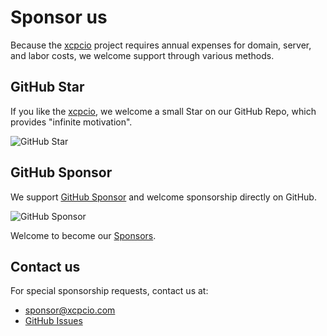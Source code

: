 # Sponsor us

Because the [xcpcio][gh-xcpcio] project requires annual expenses for domain, server, and labor costs, we welcome support through various methods.

## GitHub Star

If you like the [xcpcio][gh-xcpcio], we welcome a small Star on our GitHub Repo, which provides "infinite motivation".

![GitHub Star](/images/git-star.png)

## GitHub Sponsor

We support [GitHub Sponsor][sponsor-dup4] and welcome sponsorship directly on GitHub.

![GitHub Sponsor](/images/git-sponsor.png)

Welcome to become our [Sponsors][sponsor-dup4].

## Contact us

For special sponsorship requests, contact us at:

- <sponsor@xcpcio.com>
- [GitHub Issues](https://github.com/xcpcio/xcpcio/issues)

[gh-xcpcio]: https://github.com/xcpcio/xcpcio
[sponsor-dup4]: https://github.com/sponsors/Dup4
